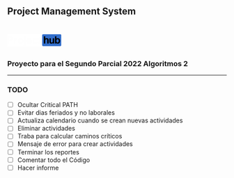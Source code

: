 ## Project Management System 
# ![alt text](https://github.com/seb5433/PMS/blob/main/images/logo.png)

### Proyecto para el Segundo Parcial 2022 Algoritmos 2
-----
### TODO

- [ ] Ocultar Critical PATH
- [ ] Evitar dias feriados y no laborales
- [ ] Actualiza calendario cuando se crean nuevas actividades
- [ ] Eliminar actividades
- [ ] Traba para calcular caminos críticos
- [ ] Mensaje de error para crear actividades
- [ ] Terminar los reportes
- [ ] Comentar todo el Código
- [ ] Hacer informe
